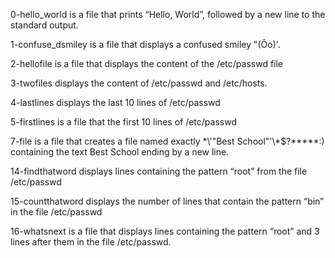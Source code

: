 0-hello_world is a file that prints “Hello, World”, followed by a new line to the standard output.

1-confuse_dsmiley is a file that displays a confused smiley "(Ôo)'.

2-hellofile is a file that displays  the content of the /etc/passwd file

3-twofiles displays  the content of /etc/passwd and /etc/hosts.

4-lastlines displays  the last 10 lines of /etc/passwd

5-firstlines is a file that  the first 10 lines of /etc/passwd

7-file is a file that creates a file named exactly \*\\'"Best School"\'\\*$\?\*\*\*\*\*:) containing the text Best School ending by a new line.

14-findthatword displays  lines containing the pattern “root” from the file /etc/passwd

15-countthatword displays the number of lines that contain the pattern “bin” in the file /etc/passwd

16-whatsnext is a file that displays  lines containing the pattern “root” and 3 lines after them in the file /etc/passwd.
